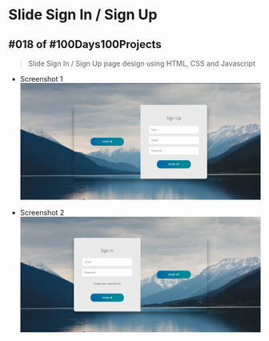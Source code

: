 # Slide Sign In / Sign Up
## #018 of #100Days100Projects
> Slide Sign In / Sign Up page design using HTML, CSS and Javascript

* Screenshot 1
![Slide Sign In / Sign Up](https://github.com/g-k-shuvo/SlideSignIN-Up/blob/main/Screenshot1.png)

* Screenshot 2
![Slide Sign In / Sign Up](https://github.com/g-k-shuvo/SlideSignIN-Up/blob/main/Screenshot2.png)
